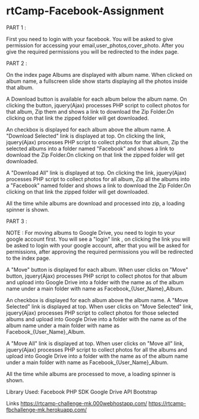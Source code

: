 # rtCamp-Facebook-Assignment

PART 1 :

First you need to login with your facebook. You will be asked to give permission for accessing your email,user_photos,cover_photo. After you give the required permissions you will be redirected to the index page.

PART 2 :

On the index page Albums are displayed with album name. When clicked on album name, a fullscreen slide show starts displaying all the photos inside that album.

A Download button is available for each album below the album name. On clicking the button, jquery(Ajax) processes PHP script to collect photos for that album, Zip them and shows a link to download the Zip Folder.On clicking on that link the zipped folder will get downloaded.

An checkbox is displayed for each album above the album name. A "Download Selected" link is displayed at top. On clicking the link, jquery(Ajax) processes PHP script to collect photos for that album, Zip the selected albums into a folder named "Facebook" and shows a link to download the Zip Folder.On clicking on that link the zipped folder will get downloaded.

A "Download All" link is displayed at top. On clicking the link, jquery(Ajax) processes PHP script to collect photos for all album, Zip all the albums into a "Facebook" named folder and shows a link to download the Zip Folder.On clicking on that link the zipped folder will get downloaded.

All the time while albums are download and processed into zip, a loading spinner is shown.

PART 3 :

NOTE : For moving albums to Google Drive, you need to login to your google account first. You will see a "login" link , on clicking the link you will be asked to login with your google account, after that you will be asked for permissions, after approving the required permissions you will be redirected to the index page.

A "Move" button is displayed for each album. When user clicks on "Move" button, jquery(Ajax) processes PHP script to collect photos for that album and upload into Google Drive into a folder with the name as of the album name under a main folder with name as Facebook_{User_Name}_Album.

An checkbox is displayed for each album above the album name. A "Move Selected" link is displayed at top. When user clicks on "Move Selected" link, jquery(Ajax) processes PHP script to collect photos for those selected albums and upload into Google Drive into a folder with the name as of the album name under a main folder with name as Facebook_{User_Name}_Album.

A "Move All" link is displayed at top. When user clicks on "Move all" link, jquery(Ajax) processes PHP script to collect photos for all the albums and upload into Google Drive into a folder with the name as of the album name under a main folder with name as Facebook_{User_Name}_Album.

All the time while albums are processed to move, a loading spinner is shown.

Library Used:
Facebook PHP SDK
Google Drive API
Bootstrap

Links
https://rtcamp-challenge-mk.000webhostapp.com/
https://rtcamp-fbchallenge-mk.herokuapp.com/
